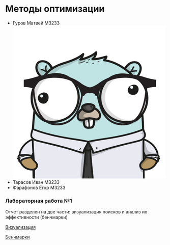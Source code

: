 # Методы оптимизации

- Гуров Матвей M3233 ![logo](/lab1/img/metopt-logo.png)
- Тарасов Иван M3233
- Фарафонов Егор M3233

### Лабораторная работа №1

Отчет разделен на две части: визуализация поисков и анализ их эффективности (бенчмарки)

[Визуализация](/lab1/visualization.ipynb)

[Бенчмарки](/lab1/benchmarks.ipynb)

